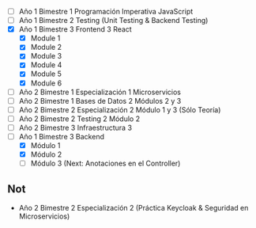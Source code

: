 - [ ] Año 1 Bimestre 1 Programación Imperativa JavaScript
- [ ] Año 1 Bimestre 2 Testing (Unit Testing & Backend Testing)
- [x] Año 1 Bimestre 3 Frontend 3 React
	- [x] Module 1
	- [x] Module 2
	- [x] Module 3
	- [x] Module 4
	- [x] Module 5
	- [x] Module 6
- [ ] Año 2 Bimestre 1 Especialización 1 Microservicios
- [ ] Año 2 Bimestre 1 Bases de Datos 2 Módulos 2 y 3
- [ ] Año 2 Bimestre 2 Especialización 2 Módulo 1 y 3 (Sólo Teoría)
- [ ] Año 2 Bimestre 2 Testing 2 Módulo 2
- [ ] Año 2 Bimestre 3 Infraestructura 3
- [ ] Año 1 Bimestre 3 Backend
	- [x] Módulo 1
	- [x] Módulo 2
	- [ ] Módulo 3 (Next: Anotaciones en el Controller)
## Not
* Año 2 Bimestre 2 Especialización 2 (Práctica Keycloak & Seguridad en Microservicios)